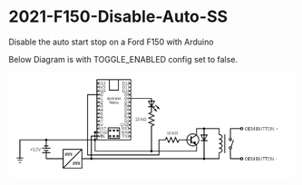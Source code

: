 # 2021-F150-Disable-Auto-SS
Disable the auto start stop on a Ford F150 with Arduino

Below Diagram is with TOGGLE_ENABLED config set to false.

![circuit diagram](diagram.png)
